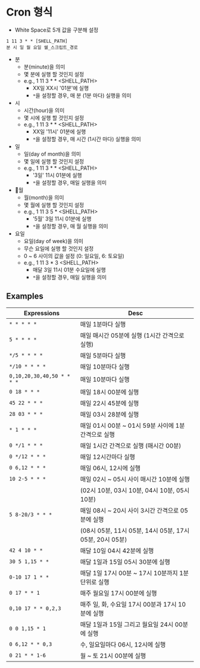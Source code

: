 # Cron 형식

- White Space로 5개 값을 구분해 설정

```shell
1 11 3 * * [SHELL_PATH]
분 시 일 월 요일 쉘_스크립트_경로
```

- 분
	- 분(minute)을 의미
	- 몇 분에 실행 할 것인지 설정
	- e.g., 1 11 3 * * <SHELL_PATH>
		- XX일 XX시 '01분'에 실행
		- `*`을 설정할 경우, 매 분 (1분 마다) 실행을 의미
- 시
	- 시간(hour)을 의미
	- 몇 시에 실행 할 것인지 설정
	- e.g., 1 11 3 * * <SHELL_PATH>
		- XX일 '11시' 01분에 실행
		- `*`을 설정할 경우, 매 시간 (1시간 마다) 실행을 의미
- 일
	- 일(day of month)을 의미
	- 몇 일에 실행 할 것인지 설정
	- e.g., 1 11 3 * * <SHELL_PATH>
		- '3일' 11시 01분에 실행
		- `*`을 설정할 경우, 매일 실행을 의미
- 월
	- 월(month)을 의미
	- 몇 월에 실행 할 것인지 설정
	- e.g., 1 11 3 5 * <SHELL_PATH>
		- '5월' 3일 11시 01분에 실행
		- `*`을 설정할 경우, 매 월 실행을 의미
- 요일
	- 요일(day of week)을 의미
	- 무슨 요일에 실행 할 것인지 설정
	- 0 ~ 6 사이의 값을 설정 (0: 일요일, 6: 토요일)
	- e.g., 1 11 3 * 3 <SHELL_PATH>
		- 매달 3일 11시 01분 수요일에 실행
		- `*`을 설정할 경우, 매일 실행을 의미

## Examples

|Expressions|Desc|
|---|---|
|`* * * * *`|매일 1분마다 실행|
|`5 * * * *`|매일 매시간 05분에 실행 (1시간 간격으로 실행)|
|`*/5 * * * *`|매일 5분마다 실행|
|`*/10 * * * *`|매일 10분마다 실행|
|`0,10,20,30,40,50 * * * *`|매일 10분마다 실행|
|`0 18 * * *`|매일 18시 00분에 실행|
|`45 22 * * *`|매일 22시 45분에 실행|
|`28 03 * * *`|매일 03시 28분에 실행|
|`* 1 * * *`|매일 01시 00분 ~ 01시 59분 사이에 1분 간격으로 실행|
|`0 */1 * * *`|매일 1시간 간격으로 실행 (매시간 00분)|
|`0 */12 * * *`|매일 12시간마다 실행|
|`0 6,12 * * *`|매일 06시, 12시에 실행|
|`10 2-5 * * *`|매일 02시 ~ 05시 사이 매시간 10분에 실행|
||(02시 10분, 03시 10분, 04시 10분, 05시 10분)|
|`5 8-20/3 * * *`|매일 08시 ~ 20시 사이 3시간 간격으로 05분에 실행|
||(08시 05분, 11시 05분, 14시 05분, 17시 05분, 20시 05분)|
|`42 4 10 * *`|매달 10일 04시 42분에 실행|
|`30 5 1,15 * *`|매달 1일과 15일 05시 30분에 실행|
|`0-10 17 1 * *`|매달 1일 17시 00분 ~ 17시 10분까지 1분 단위로 실행|
|`0 17 * * 1`|매주 월요일 17시 00분에 실행|
|`0,10 17 * * 0,2,3`|매주 일, 화, 수요일 17시 00분과 17시 10분에 실행|
|`0 0 1,15 * 1`|매달 1일과 15일 그리고 월요일 24시 00분에 실행|
|`0 6,12 * * 0,3`|수, 일요일마다 06시, 12시에 실행|
|`0 21 * * 1-6`|월 ~ 토 21시 00분에 실행|
